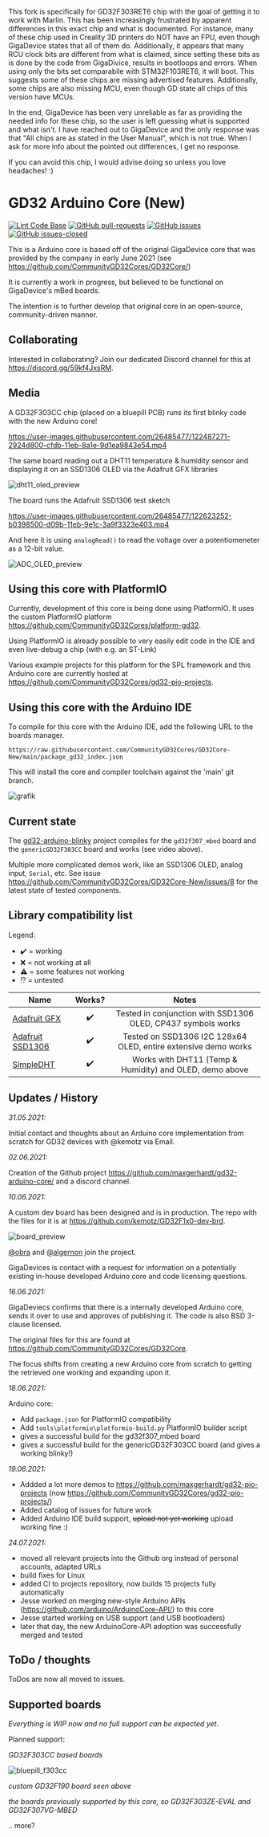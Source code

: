 This fork is specifically for GD32F303RET6 chip with the goal of getting it to work with Marlin.
This has been increasingly frustrated by apparent differences in this exact chip and what is documented.
For instance, many of these chip used in Creality 3D printers do NOT have an FPU, even though GigaDevice states that all of them do.
Additionally, it appears that many RCU clock bits are different from what is claimed, since setting these bits as is done by the code from GigaDivice, results in bootloops and errors.
When using only the bits set comparabile with STM32F103RET6, it will boot. This suggests some of these chips are missing advertised features. Additionally, some chips are also missing MCU, even though GD state all chips of this version have MCUs.

In the end, GigaDevice has been very unreliable as far as providing the needed info for these chip, so the user is left guessing what is supported and what isn't.
I have reached out to GigaDevice and the only response was that "All chips are as stated in the User Manual", which is not true. When I ask for more info about the pointed out differences, I get no response.

If you can avoid this chip, I would advise doing so unless you love headaches! :)

# GD32 Arduino Core (New) 

[![Lint Code Base](https://github.com/CommunityGD32Cores/GD32Core-New/actions/workflows/linter.yml/badge.svg)](https://github.com/CommunityGD32Cores/GD32Core-New/actions/workflows/linter.yml) [![GitHub pull-requests](https://img.shields.io/github/issues-pr/CommunityGD32Cores/GD32Core-New)](https://GitHub.com/CommunityGD32Cores/GD32Core-New/pull/) [![GitHub issues](https://img.shields.io/github/issues/CommunityGD32Cores/GD32Core-New.svg)](https://GitHub.com/CommunityGD32Cores/GD32Core-New/issues/) [![GitHub issues-closed](https://img.shields.io/github/issues-closed/CommunityGD32Cores/GD32Core-New.svg)](https://GitHub.com/CommunityGD32Cores/GD32Core-New/issues?q=is%3Aissue+is%3Aclosed)

This is a Arduino core is based off of the original GigaDevice core that was provided by the company in early June 2021 (see https://github.com/CommunityGD32Cores/GD32Core/)

It is currently a work in progress, but believed to be functional on GigaDevice's mBed boards.

The intention is to further develop that original core in an open-source, community-driven manner.

## Collaborating

Interested in collaborating? Join our dedicated Discord channel for this at https://discord.gg/59kf4JxsRM.

## Media

A GD32F303CC chip (placed on a bluepill PCB) runs its first blinky code with the new Arduino core!

https://user-images.githubusercontent.com/26485477/122487271-2924d800-cfdb-11eb-8a1e-9d1ea9843e54.mp4

The same board reading out a DHT11 temperature & humidity sensor and displaying it on an SSD1306 OLED via the Adafruit GFX libraries

![dht11_oled_preview](https://user-images.githubusercontent.com/26485477/122623132-3c977800-d09b-11eb-9ef5-0d19f7f997ea.jpg)

The board runs the Adafruit SSD1306 test sketch

https://user-images.githubusercontent.com/26485477/122623252-b0398500-d09b-11eb-9e1c-3a9f3323e403.mp4

And here it is using `analogRead()` to read the voltage over a potentiomeneter as a 12-bit value.

![ADC_OLED_preview](https://user-images.githubusercontent.com/26485477/122623205-81bbaa00-d09b-11eb-8195-fa5fce0c9dd3.jpg)


## Using this core with PlatformIO

Currently, development of this core is being done using PlatformIO. It uses the custom PlatformIO platform https://github.com/CommunityGD32Cores/platform-gd32. 

Using PlatformIO is already possible to very easily edit code in the IDE and even live-debug a chip (with e.g. an ST-Link)

Various example projects for this platform for the SPL framework and this Arduino core are currently hosted at https://github.com/CommunityGD32Cores/gd32-pio-projects.

## Using this core with the Arduino IDE

To compile for this core with the Arduino IDE, add the following URL to the boards manager.

`https://raw.githubusercontent.com/CommunityGD32Cores/GD32Core-New/main/package_gd32_index.json`

This will install the core and compiler toolchain against the 'main' git branch.

![grafik](https://user-images.githubusercontent.com/26485477/122646653-8b3b2580-d120-11eb-8261-735e0caf00bb.png)


## Current state

The [gd32-arduino-blinky](https://github.com/CommunityGD32Cores/gd32-pio-projects/tree/main/gd32-arduino-blinky) project compiles for the `gd32f307_mbed` board and the `genericGD32F303CC` board and works (see video above). 

Multiple more complicated demos work, like an SSD1306 OLED, analog input, `Serial`, etc. See issue https://github.com/CommunityGD32Cores/GD32Core-New/issues/8 for the latest state of tested components.

## Library compatibility list 

Legend: 
* :heavy_check_mark:  = working
* :x:  = not working at all
* :warning:  = some features not working
* :interrobang: = untested

| Name                                                                 | Works? | Notes                          | 
| -------------------------------------------------------------------- |:------:| :-----------------------------:| 
| [Adafruit GFX](https://github.com/adafruit/Adafruit-GFX-Library)     | ✔️     | Tested in conjunction with SSD1306 OLED,  CP437 symbols works | 
| [Adafruit SSD1306](https://github.com/adafruit/Adafruit_SSD1306)     | ✔️     | Tested on SSD1306 I2C 128x64 OLED, entire extensive demo works | 
| [SimpleDHT](https://github.com/winlinvip/SimpleDHT/)                 | ✔️     | Works with DHT11 (Temp & Humidity) and OLED, demo above | 


## Updates / History

_31.05.2021:_

Initial contact and thoughts about an Arduino core implementation from scratch for GD32 devices with @kemotz via Email.

_02.06.2021:_

Creation of the Github project https://github.com/maxgerhardt/gd32-arduino-core/ and a discord channel.

_10.06.2021:_

A custom dev board has been designed and is in production. The repo with the files for it is at https://github.com/kemotz/GD32F1x0-dev-brd. 

![board_preview](https://user-images.githubusercontent.com/26485477/122487075-a69c1880-cfda-11eb-9675-d4d582f6e6e4.png)


[@obra](https://github.com/obra) and [@algernon](https://github.com/algernon) join the project. 

GigaDevices is contact with a request for information on a potentially existing in-house developed Arduino core and code licensing questions.

*16.06.2021:*

GigaDeviecs confirms that there is a internally developed Arduino core, sends it over to use and approves of publishing it. The code is also BSD 3-clause licensed. 

The original files for this are found at https://github.com/CommunityGD32Cores/GD32Core.

The focus shifts from creating a new Arduino core from scratch to getting the retrieved one working and expanding upon it.

*18.06.2021:*

Arduino core:
* Add `package.json` for PlatformIO compatibility
* Add `tools\platformio\platformio-build.py` PlatformIO builder script
* gives a successful build for the gd32f307_mbed board
* gives a successful build for the genericGD32F303CC board (and gives a working blinky!)

*19.06.2021:*
* Addded a lot more demos to https://github.com/maxgerhardt/gd32-pio-projects (now https://github.com/CommunityGD32Cores/gd32-pio-projects/)
* Added catalog of issues for future work
* Added Arduino IDE build support, ~~upload not yet working~~ upload working fine :)

*24.07.2021:*
* moved all relevant projects into the Github org instead of personal accounts, adapted URLs
* build fixes for Linux
* added CI to projects repository, now builds 15 projects fully automatically
* Jesse worked on merging new-style Arduino APIs (https://github.com/arduino/ArduinoCore-API/) to this core
* Jesse started working on USB support (and USB bootloaders)
* later that day, the new ArduinoCore-API adoption was successfully merged and tested

## ToDo / thoughts

ToDos are now all moved to issues.

## Supported boards

*Everything is WIP now and no full support can be expected yet*.

Planned support:

*GD32F303CC based boards*

![bluepill_f303cc](docs/gd32f303cc_board.jpg)

*custom GD32F190 board seen above* 

*the boards previously supported by this core, so GD32F303ZE-EVAL and GD32F307VG-MBED*

.. more?
